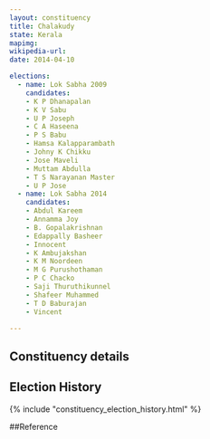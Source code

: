 ```yaml
---
layout: constituency
title: Chalakudy
state: Kerala
mapimg: 
wikipedia-url: 
date: 2014-04-10

elections: 
  - name: Lok Sabha 2009
    candidates: 
    - K P Dhanapalan 
    - K V Sabu 
    - U P Joseph 
    - C A Haseena 
    - P S Babu 
    - Hamsa Kalapparambath 
    - Johny K Chikku 
    - Jose Maveli 
    - Muttam Abdulla 
    - T S Narayanan Master 
    - U P Jose  
  - name: Lok Sabha 2014
    candidates: 
    - Abdul Kareem 
    - Annamma Joy 
    - B. Gopalakrishnan 
    - Edappally Basheer 
    - Innocent 
    - K Ambujakshan 
    - K M Noordeen 
    - M G Purushothaman 
    - P C Chacko 
    - Saji Thuruthikunnel 
    - Shafeer Muhammed 
    - T D Baburajan 
    - Vincent  

---
```


## Constituency details


## Election History
{% include "constituency_election_history.html" %}

##Reference
